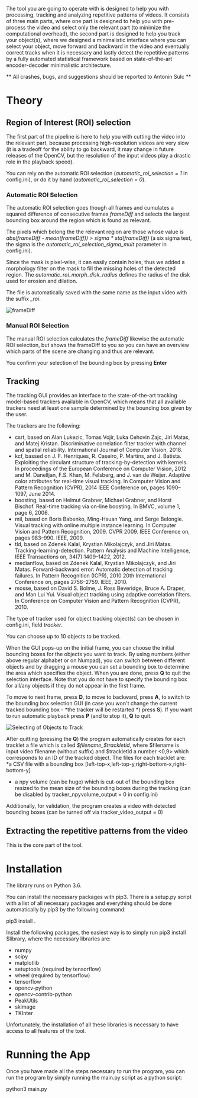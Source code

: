 The tool you are going to operate with is designed to help you with processing, tracking and analyzing repetitive patterns of videos. It consists of three main parts, where one part is designed to help you with pre-process the video and select only the relevant part (to minimize the computational overhead), the second part is designed to help you track your object(s), where we designed a minimalistic interface where you can select your object, move forward and backward in the video and eventually correct tracks when it is necessary and lastly detect the repetitive patterns by a fully automated statistical framework based on state-of-the-art encoder-decoder minimalistic architecture. 

** All crashes, bugs, and suggestions should be reported to Antonin Sulc **

# Theory

## Region of Interest (ROI) selection
The first part of the pipeline is here to help you with cutting the video into the relevant part, 
because processing high-resolution videos are very slow (it is a tradeoff for the ability to go backward, 
it may change in future releases of the OpenCV, but the resolution of the input videos play a drastic 
role in the playback speed).

You can rely on the automatic ROI selection (*automatic_roi_selection = 1* in config.ini), or do it by hand (*automatic_roi_selection = 0*). 

### Automatic ROI Selection
The automatic ROI selection goes though all frames and cumulates a squared difference of consecutive frames *frameDiff* and selects the largest bounding box around the region which is found as relevant.

The pixels which belong the the relevant region are those whose value is *abs(frameDiff - mean(frameDiff)) > sigma * std(frameDiff)* (a six sigma test, the sigma is the *automatic_roi_selection_sigma_mult* parameter in config.ini).

Since the mask is pixel-wise, it can easily contain holes, thus we added a morphology filter on the mask to fill the missing holes of the detected region. The *automatic_roi_morph_disk_radius* defines the radius of the disk used for erosion and dilation.

The file is automatically saved with the same name as the input video with the suffix *_roi*. 

![frameDiff](https://github.com/collective_psychology_tracker/img/roiFrameDiff.png "frameDiff")

### Manual ROI Selection
The manual ROI selection calculates the *frameDiff* likewise the automatic ROI selection, but shows the frameDiff to you so you can have an overview which parts of the scene are changing and thus are relevant.

You confirm your selection of the bounding box by pressing **Enter**

## Tracking
The tracking GUI provides an interface to the state-of-the-art tracking model-based trackers available in OpenCV, which means that all available trackers need at least one sample determined by the bounding box given by the user. 

The trackers are the following:

* csrt, based on Alan Lukezic, Tomas Vojir, Luka Cehovin Zajc, Jiri Matas, and Matej Kristan. Discriminative correlation filter tracker with channel and spatial reliability. International Journal of Computer Vision, 2018.
* kcf, bassed on J. F. Henriques, R. Caseiro, P. Martins, and J. Batista. Exploiting the circulant structure of tracking-by-detection with kernels. In proceedings of the European Conference on Computer Vision, 2012 and M. Danelljan, F.S. Khan, M. Felsberg, and J. van de Weijer. Adaptive color attributes for real-time visual tracking. In Computer Vision and Pattern Recognition (CVPR), 2014 IEEE Conference on, pages 1090–1097, June 2014.
* boosting, based on Helmut Grabner, Michael Grabner, and Horst Bischof. Real-time tracking via on-line boosting. In BMVC, volume 1, page 6, 2006.
* mil, based on Boris Babenko, Ming-Hsuan Yang, and Serge Belongie. Visual tracking with online multiple instance learning. In Computer Vision and Pattern Recognition, 2009. CVPR 2009. IEEE Conference on, pages 983–990. IEEE, 2009. 
* tld, based on Zdenek Kalal, Krystian Mikolajczyk, and Jiri Matas. Tracking-learning-detection. Pattern Analysis and Machine Intelligence, IEEE Transactions on, 34(7):1409–1422, 2012.
* medianflow, based on Zdenek Kalal, Krystian Mikolajczyk, and Jiri Matas. Forward-backward error: Automatic detection of tracking failures. In Pattern Recognition (ICPR), 2010 20th International Conference on, pages 2756–2759. IEEE, 2010.
* mosse, based on David S. Bolme, J. Ross Beveridge, Bruce A. Draper, and Man Lui Yui. Visual object tracking using adaptive correlation filters. In Conference on Computer Vision and Pattern Recognition (CVPR), 2010.

The type of tracker used for object tracking object(s) can be chosen in config.ini, field *tracker*.

You can choose up to 10 objects to be tracked. 

When the GUI pops-up on the initial frame, you can choose the initial bounding boxes for the objects you want to track. By using numbers (either above regular alphabet or on Numpad), you can switch between different objects and by dragging a mouse you can set a bounding box to determine the area which specifies the object. When you are done, press **Q** to quit the selection interface. Note that you do not have to specify the bounding box for all/any objects if they do not appear in the first frame.

To move to next frame, press **D**, to move to backward, press **A**, to switch to the bounding box selection GUI (in case you won't change the current tracked bounding box - *the tracker will be restarted *) press **S**). If you want to run automatic playback press **P** (and to stop it), **Q** to quit.

![Selecting of Objects to Track](https://github.com/collective_psychology_tracker/img/tracking.png "Selecting of Objects to Track")

After quitting (pressing the **Q**) the program automatically creates for each tracklet a file which is called *$filename_$trackletid*, where $filename is input video filename (without suffix) and $trackletid a number <0,9> which corresponds to an ID of the tracked object. The files for each tracklet are:
*a CSV file with a bounding box [left-top-x,left-top-y,right-bottom-x,right-bottom-y] 
* a npy volume (can be huge) which is cut-out of the bounding box resized to the mean size of the bounding boxes during the tracking (can be disabled by tracker_npyvolume_output = 0 in config.ini)

Additionally, for validation, the program creates a video with detected bounding boxes (can be turned off via tracker_video_output = 0)

## Extracting the repetitive patterns from the video
This is the core part of the tool. 

# Installation
The library runs on Python 3.6. 

You can install the necessary packages with pip3. There is a setup.py script with a list of all necessary packages and everything should be done automatically by pip3 by the following command:

pip3 install .

Install the following packages, the easiest way is to simply run pip3 install $library, where the necessary libraries are:

- numpy 
- scipy
- matplotlib
- setuptools (required by tensorflow)
- wheel  (required by tensorflow)
- tensorflow
- opencv-python
- opencv-contrib-python
- PeakUtils
- skimage
- TKInter

Unfortunately, the installation of all these libraries is necessary to have access to all features of the tool.

# Running the App #
Once you have made all the steps necessary to run the program, you can run the program by simply running the main.py script as a python script:

python3 main.py
